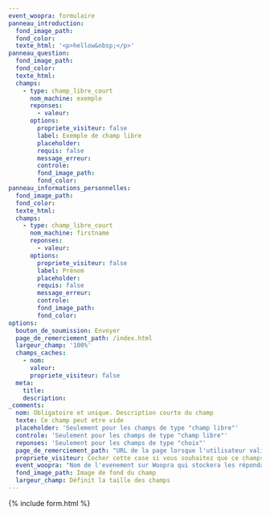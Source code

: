 ```yaml
---
event_woopra: formulaire
panneau_introduction:
  fond_image_path:
  fond_color:
  texte_html: '<p>hellow&nbsp;</p>'
panneau_question:
  fond_image_path:
  fond_color:
  texte_html:
  champs:
    - type: champ_libre_court
      nom_machine: exemple
      reponses:
        - valeur:
      options:
        propriete_visiteur: false
        label: Exemple de champ libre
        placeholder:
        requis: false
        message_erreur:
        controle:
        fond_image_path:
        fond_color:
panneau_informations_personnelles:
  fond_image_path:
  fond_color:
  texte_html:
  champs:
    - type: champ_libre_court
      nom_machine: firstname
      reponses:
        - valeur:
      options:
        propriete_visiteur: false
        label: Prénom
        placeholder:
        requis: false
        message_erreur:
        controle:
        fond_image_path:
        fond_color:
options:
  bouton_de_soumission: Envoyer
  page_de_remerciement_path: /index.html
  largeur_champ: '100%'
  champs_caches:
    - nom:
      valeur:
      propriete_visiteur: false
  meta:
    title:
    description:
_comments:
  nom: Obligatoire et unique. Description courte du champ
  texte: Ce champ peut etre vide
  placeholder: 'Seulement pour les champs de type "champ libre"'
  controle: 'Seulement pour les champs de type "champ libre"'
  reponses: 'Seulement pour les champs de type "choix"'
  page_de_remerciement_path: "URL de la page lorsque l'utilisateur valide le formulaire"
  propriete_visiteur: Cocher cette case si vous souhaitez que ce champs remonte dans les propriété du visiteur sur Woopra
  event_woopra: "Nom de l'evenement sur Woopra qui stockera les répondants <a href=\"http://google.com\" target=\"_blank\">blabla</a>"
  fond_image_path: Image de fond du champ
  largeur_champ: Définit la taille des champs
---
```

{% include form.html %}
